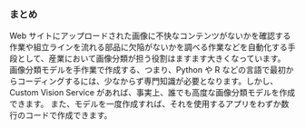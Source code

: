 ### <a name="summary"></a>まとめ

Web サイトにアップロードされた画像に不快なコンテンツがないかを確認する作業や組立ラインを流れる部品に欠陥がないかを調べる作業などを自動化する手段として、産業において画像分類が担う役割はますます大きくなっています。 画像分類モデルを手作業で作成する、つまり、Python や R などの言語で最初からコーディングするには、少なからず専門知識が必要となります。しかし、Custom Vision Service があれば、事実上、誰でも高度な画像分類モデルを作成できます。 また、モデルを一度作成すれば、それを使用するアプリをわずか数行のコードで作成できます。